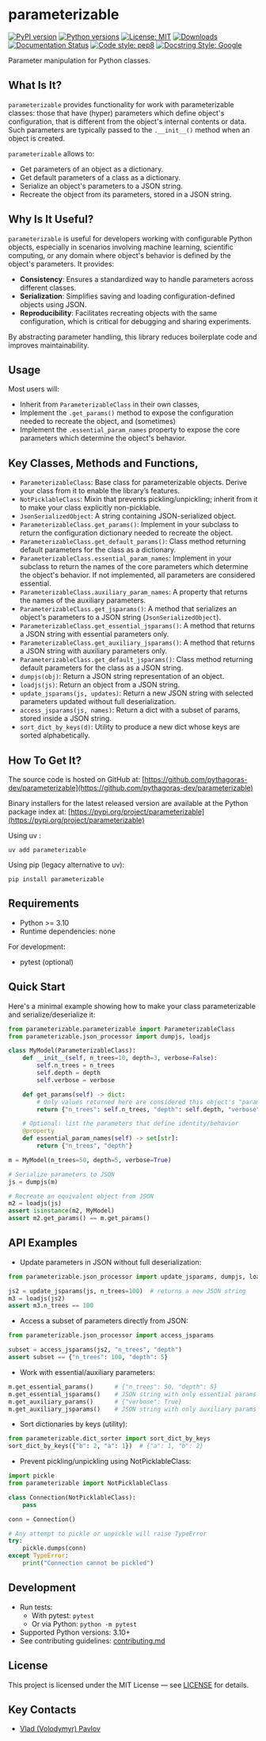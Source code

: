 # parameterizable
[![PyPI version](https://img.shields.io/pypi/v/parameterizable.svg)](https://pypi.org/project/parameterizable/)
[![Python versions](https://img.shields.io/pypi/pyversions/parameterizable.svg)](https://pypi.org/project/parameterizable/)
[![License: MIT](https://img.shields.io/badge/license-MIT-blue.svg)](LICENSE)
[![Downloads](https://img.shields.io/pypi/dm/parameterizable?color=blue)](https://pypistats.org/packages/parameterizable)
[![Documentation Status](https://app.readthedocs.org/projects/parameterizable/badge/?version=latest)](https://parameterizable.readthedocs.io/en/latest/)
[![Code style: pep8](https://img.shields.io/badge/code_style-pep8-blue.svg)](https://peps.python.org/pep-0008/)
[![Docstring Style: Google](https://img.shields.io/badge/docstrings_style-Google-blue)](https://sphinxcontrib-napoleon.readthedocs.io/en/latest/example_google.html)

Parameter manipulation for Python classes.

## What Is It?

`parameterizable` provides functionality for work with parameterizable 
classes: those that have (hyper) parameters which define object's configuration,
that is different from the object's internal contents or data. Such parameters 
are typically passed to the `.__init__()` method when an object is created.

`parameterizable` allows to:
* Get parameters of an object as a dictionary.
* Get default parameters of a class as a dictionary.
* Serialize an object's parameters to a JSON string. 
* Recreate the object from its parameters, stored in a JSON string.

## Why Is It Useful?

`parameterizable` is useful for developers working with 
configurable Python objects, especially in scenarios involving 
machine learning, scientific computing, or any domain where 
object's behavior is defined by the object's parameters. It provides:

* **Consistency**: Ensures a standardized way to handle parameters 
across different classes.
* **Serialization**: Simplifies saving and loading configuration-defined objects
using JSON.
* **Reproducibility**: Facilitates recreating objects with the same configuration, 
which is critical for debugging and sharing experiments.

By abstracting parameter handling, this library reduces boilerplate code 
and improves maintainability.

## Usage

Most users will:
- Inherit from `ParameterizableClass` in their own classes, 
- Implement the `.get_params()` method to expose the configuration needed to recreate the object, and (sometimes)
- Implement the `.essential_param_names` property to expose the core parameters which determine the object's behavior.


## Key Classes, Methods and Functions,

- `ParameterizableClass`: Base class for parameterizable objects. Derive your class from it to enable the library’s features.
- `NotPicklableClass`: Mixin that prevents pickling/unpickling; inherit from it to make your class explicitly non-picklable.
- `JsonSerializedObject`: A string containing JSON-serialized object.
- `ParameterizableClass.get_params()`: Implement in your subclass to return the configuration dictionary 
needed to recreate the object.
- `ParameterizableClass.get_default_params()`: Class method returning default parameters for the class as a dictionary.
- `ParameterizableClass.essential_param_names`: Implement in your subclass to return the names of the core parameters
which determine the object's behavior. If not implemented, all parameters are considered essential.
- `ParameterizableClass.auxiliary_param_names`: A property that returns the names of the auxiliary parameters.
- `ParameterizableClass.get_jsparams()`: A method that serializes an object's parameters 
to a JSON string (`JsonSerializedObject`).
- `ParameterizableClass.get_essential_jsparams()`: A method that returns a JSON string with essential parameters only.
- `ParameterizableClass.get_auxiliary_jsparams()`: A method that returns a JSON string with auxiliary parameters only.
- `ParameterizableClass.get_default_jsparams()`: Class method returning default parameters for the class as a JSON string.
- `dumpjs(obj)`: Return a JSON string representation of an object.
- `loadjs(js)`: Return an object from a JSON string.
- `update_jsparams(js, updates)`: Return a new JSON string with selected parameters updated without full deserialization.
- `access_jsparams(js, names)`: Return a dict with a subset of params, stored inside a JSON string.
- `sort_dict_by_keys(d)`: Utility to produce a new dict whose keys are sorted alphabetically.

## How To Get It?

The source code is hosted on GitHub at:
[https://github.com/pythagoras-dev/parameterizable](https://github.com/pythagoras-dev/parameterizable) 

Binary installers for the latest released version are available at the Python package index at:
[https://pypi.org/project/parameterizable](https://pypi.org/project/parameterizable)

Using uv :
```
uv add parameterizable
```

Using pip (legacy alternative to uv):
```
pip install parameterizable
```

## Requirements

- Python >= 3.10
- Runtime dependencies: none

For development:
- pytest (optional)

## Quick Start

Here's a minimal example showing how to make your class parameterizable and serialize/deserialize it:

```python
from parameterizable.parameterizable import ParameterizableClass
from parameterizable.json_processor import dumpjs, loadjs

class MyModel(ParameterizableClass):
    def __init__(self, n_trees=10, depth=3, verbose=False):
        self.n_trees = n_trees
        self.depth = depth
        self.verbose = verbose

    def get_params(self) -> dict:
        # Only values returned here are considered this object's "parameters"
        return {"n_trees": self.n_trees, "depth": self.depth, "verbose": self.verbose}

    # Optional: list the parameters that define identity/behavior
    @property
    def essential_param_names(self) -> set[str]:
        return {"n_trees", "depth"}

m = MyModel(n_trees=50, depth=5, verbose=True)

# Serialize parameters to JSON
js = dumpjs(m)

# Recreate an equivalent object from JSON
m2 = loadjs(js)
assert isinstance(m2, MyModel)
assert m2.get_params() == m.get_params()
```

## API Examples

- Update parameters in JSON without full deserialization:

```python
from parameterizable.json_processor import update_jsparams, dumpjs, loadjs

js2 = update_jsparams(js, n_trees=100)  # returns a new JSON string
m3 = loadjs(js2)
assert m3.n_trees == 100
```

- Access a subset of parameters directly from JSON:

```python
from parameterizable.json_processor import access_jsparams

subset = access_jsparams(js2, "n_trees", "depth")
assert subset == {"n_trees": 100, "depth": 5}
```

- Work with essential/auxiliary parameters:

```python
m.get_essential_params()      # {"n_trees": 50, "depth": 5}
m.get_essential_jsparams()    # JSON string with only essential params
m.get_auxiliary_params()      # {"verbose": True}
m.get_auxiliary_jsparams()    # JSON string with only auxiliary params
```

- Sort dictionaries by keys (utility):

```python
from parameterizable.dict_sorter import sort_dict_by_keys
sort_dict_by_keys({"b": 2, "a": 1})  # {"a": 1, "b": 2}
```

- Prevent pickling/unpickling using NotPicklableClass:

```python
import pickle
from parameterizable import NotPicklableClass

class Connection(NotPicklableClass):
    pass

conn = Connection()

# Any attempt to pickle or unpickle will raise TypeError
try:
    pickle.dumps(conn)
except TypeError:
    print("Connection cannot be pickled")
```

## Development

- Run tests:
  - With pytest: `pytest`
  - Or via Python: `python -m pytest`
- Supported Python versions: 3.10+
- See contributing guidelines: [contributing.md](contributing.md)

## License

This project is licensed under the MIT License — see [LICENSE](LICENSE) for details.

## Key Contacts

* [Vlad (Volodymyr) Pavlov](https://www.linkedin.com/in/vlpavlov/)
